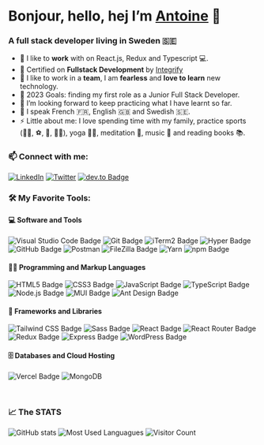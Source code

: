 # Bonjour, hello, hej I’m [Antoine][website] 👋

### A full stack developer living in Sweden 🇸🇪

- 🔭 I like to **work** with on React.js, Redux and Typescript 💻. 
- 🌱 Certified on **Fullstack Development** by [Integrify][integrify-website]
- 🤝 I like to work in a **team**, I am **fearless** and **love to learn** new technology.
- 🥅 2023 Goals: finding my first role as a Junior Full Stack Developer.
- 🤔 I’m looking forward to keep practicing what I have learnt so far.
- 💬 I speak French 🇫🇷, English 🇬🇧 and Swedish 🇸🇪.
- ⚡ Little about me: I love spending time with my family, practice sports (🏋️‍♂️, ⚽, 🎾, 🏄‍♂️), yoga 🧘‍♂️, meditation 🪷, music 🎵 and reading books 📚.

### 📫 Connect with me:

[![LinkedIn](https://img.shields.io/badge/LinkedIn-0077B5?style=for-the-badge&logo=linkedin&logoColor=white)](https://linkedin.com/in/antoineaubard)
[![Twitter](https://img.shields.io/badge/Twitter-1DA1F2?style=for-the-badge&logo=twitter&logoColor=white)](https://twitter.com/antoineaubard)
[![dev.to Badge](https://img.shields.io/badge/dev.to-0A0A0A?style=for-the-badge&logo=devdotto&logoColor=white)](https://dev.to/ant1ne)

### 🛠️ My Favorite Tools:

#### 💻 Software and Tools

![Visual Studio Code Badge](https://img.shields.io/badge/Visual_Studio_Code-0078D4?style=for-the-badge&logo=visual%20studio%20code&logoColor=white)
![Git Badge](https://img.shields.io/badge/GIT-E44C30?style=for-the-badge&logo=git&logoColor=white)
![iTerm2 Badge](https://img.shields.io/badge/iTerm2-000000?style=for-the-badge&logo=iterm2&logoColor=white)
![Hyper Badge](https://img.shields.io/badge/Hyper-000000?style=for-the-badge&logo=hyper&logoColor=white)
![GitHub Badge](https://img.shields.io/badge/GitHub-100000?style=for-the-badge&logo=github&logoColor=white)
![Postman](https://img.shields.io/badge/Postman-FF6C37?style=for-the-badge&logo=postman&logoColor=white)
![FileZilla Badge](https://img.shields.io/badge/FileZilla-BF0000?logo=filezilla&logoColor=fff&style=plastic)
![Yarn](https://img.shields.io/badge/yarn-%232C8EBB.svg?style=for-the-badge&logo=yarn&logoColor=white)
![npm Badge](https://img.shields.io/badge/npm-CB3837?style=for-the-badge&logo=npm&logoColor=white)

#### 👨‍💻 Programming and Markup Languages

![HTML5 Badge](https://img.shields.io/badge/HTML-239120?style=for-the-badge&logo=html5&logoColor=white)
![CSS3 Badge](https://img.shields.io/badge/CSS-239120?&style=for-the-badge&logo=css3&logoColor=white)
![JavaScript Badge](https://img.shields.io/badge/JavaScript-F7DF1E?style=for-the-badge&logo=JavaScript&logoColor=white)
![TypeScript Badge](https://img.shields.io/badge/TypeScript-007ACC?style=for-the-badge&logo=typescript&logoColor=white)
![Node.js Badge](https://img.shields.io/badge/Node.js-43853D?style=for-the-badge&logo=node.js&logoColor=white)
![MUI Badge](https://img.shields.io/badge/Material--UI-0081CB?style=for-the-badge&logo=material-ui&logoColor=white)
![Ant Design Badge](https://img.shields.io/badge/-AntDesign-%230170FE?style=for-the-badge&logo=ant-design&logoColor=white)

#### 🧰 Frameworks and Libraries

![Tailwind CSS Badge](https://img.shields.io/badge/Tailwind_CSS-38B2AC?style=for-the-badge&logo=tailwind-css&logoColor=white)
![Sass Badge](https://img.shields.io/badge/Sass-CC6699?style=for-the-badge&logo=sass&logoColor=white)
![React Badge](https://img.shields.io/badge/React-20232A?style=for-the-badge&logo=react&logoColor=61DAFB)
![React Router Badge](https://img.shields.io/badge/React_Router-CA4245?style=for-the-badge&logo=react-router&logoColor=white)
![Redux Badge](https://img.shields.io/badge/Redux-593D88?style=for-the-badge&logo=redux&logoColor=white)
![Express Badge](https://img.shields.io/badge/Express.js-404D59?style=for-the-badge)
![WordPress Badge](https://img.shields.io/badge/Wordpress-21759B?style=for-the-badge&logo=wordpress&logoColor=white)

#### 🗄️ Databases and Cloud Hosting

![Vercel Badge](https://img.shields.io/badge/Vercel-000000?style=for-the-badge&logo=vercel&logoColor=white)
![MongoDB](https://img.shields.io/badge/MongoDB-4EA94B?style=for-the-badge&logo=mongodb&logoColor=white)

<br />

### :chart_with_upwards_trend: The STATS 

![GitHub stats](https://github-readme-stats.vercel.app/api?username=ant1ne&show_icons=true&count_private=true&theme=tokyonight)
![Most Used Languagues](https://github-readme-stats.vercel.app/api/top-langs/?username=ant1ne&theme=blue-green)
![Visitor Count](https://profile-counter.glitch.me/Ant1ne/count.svg)

<!---
Ant1ne/Ant1ne is a ✨ special ✨ repository because its `README.md` (this file) appears on your GitHub profile.
You can click the Preview link to take a look at your changes.
--->
[website]: https://www.antoine.aubard.net/
[integrify-website]: https://integrify.academy/international/
